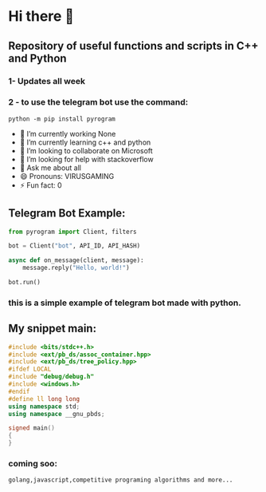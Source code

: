 # Hi there 👋
## Repository of useful functions and scripts in C++ and Python
### 1- Updates all week 
### 2 - to use the telegram bot use the command: 
`python -m pip install pyrogram`

- 🔭 I’m currently working None
- 🌱 I’m currently learning c++ and python
- 👯 I’m looking to collaborate on Microsoft
- 🤔 I’m looking for help with stackoverflow
- 💬 Ask me about all
- 😄 Pronouns: VIRUSGAMING
- ⚡ Fun fact: 0
## Telegram Bot Example:
```python
from pyrogram import Client, filters

bot = Client("bot", API_ID, API_HASH)

async def on_message(client, message):
    message.reply("Hello, world!")

bot.run()
```
### this is a simple example of telegram bot made with python.
## My snippet main: 
```c++
#include <bits/stdc++.h>
#include <ext/pb_ds/assoc_container.hpp>
#include <ext/pb_ds/tree_policy.hpp>
#ifdef LOCAL
#include "debug/debug.h"
#include <windows.h>
#endif
#define ll long long
using namespace std;
using namespace __gnu_pbds;

signed main()
{
}
```
### coming soo:
    golang,javascript,competitive programing algorithms and more...